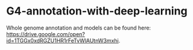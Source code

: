 # G4-annotation-with-deep-learning

Whole genome annotation and models can be found here: https://drive.google.com/open?id=1TGGx0xdRGZU1HR1rFeTvWlAUtnW3mxhi.
